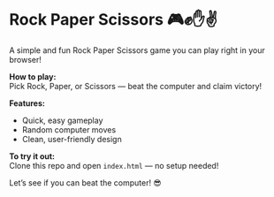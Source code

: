 # Rock Paper Scissors 🎮✊✋✌️

A simple and fun Rock Paper Scissors game you can play right in your browser!

**How to play:**  
Pick Rock, Paper, or Scissors — beat the computer and claim victory!

**Features:**  
- Quick, easy gameplay  
- Random computer moves  
- Clean, user-friendly design

**To try it out:**  
Clone this repo and open `index.html` — no setup needed!

Let’s see if you can beat the computer! 😎
